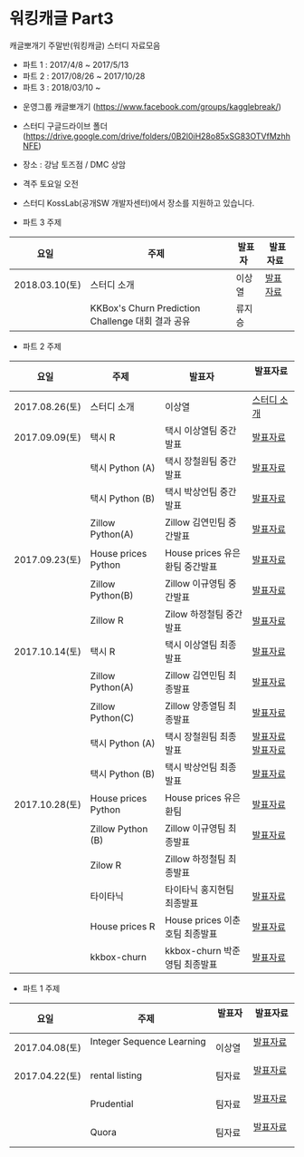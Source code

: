 # 워킹캐글 Part3 
캐글뽀개기 주말반(워킹캐글) 스터디 자료모음
- 파트 1 : 2017/4/8 ~ 2017/5/13
- 파트 2 : 2017/08/26 ~ 2017/10/28
- 파트 3 : 2018/03/10 ~ 

* 운영그룹 캐글뽀개기 (https://www.facebook.com/groups/kagglebreak/)
* 스터디 구글드라이브 폴더 (https://drive.google.com/drive/folders/0B2l0iH28o85xSG83OTVfMzhhNFE)
* 장소 : 강남 토즈점 / DMC 상암
* 격주 토요일 오전
* 스터디 KossLab(공개SW 개발자센터)에서 장소를 지원하고 있습니다.



* 파트 3 주제

|요일   |주제   |발표자   |발표자료   |
|---|---|---|---|
|2018.03.10(토)|스터디 소개|이상열|[발표자료](https://github.com/KaggleBreak/walkingkaggle/blob/master/tutorial/part3.html)
||KKBox's Churn Prediction Challenge 대회 결과 공유|류지승|


* 파트 2 주제

|요일   |주제   |발표자   |발표자료   |
|---|---|---|---|
|2017.08.26(토)|스터디 소개|이상열|[스터디 소개](https://github.com/KaggleBreak/walkingkaggle/blob/master/tutorial/house_prices/house_prices_tutorial.html)
|2017.09.09(토)|택시 R|택시 이상열팀 중간발표|[발표자료](https://github.com/KaggleBreak/walkingkaggle/blob/master/taxi/R/interactive_R.nb.html)
||택시 Python (A)|택시 장철원팀 중간발표|[발표자료](https://github.com/KaggleBreak/walkingkaggle/blob/master/taxi/Python/Jang/NewYork_Taxi_20170908_%EC%9E%A5%EC%B2%A0%EC%9B%90.ipynb)
||택시 Python (B)|택시 박상언팀 중간발표|[발표자료](https://github.com/KaggleBreak/walkingkaggle/blob/master/taxi/Python/park/0906.%20Univariate%20Graph%20.ipynb)
||Zillow Python(A)|Zillow 김연민팀 중간발표|[발표자료](https://github.com/KaggleBreak/walkingkaggle/blob/master/zillow/python/Zillow_%EC%A4%91%EA%B0%84%EB%B0%9C%ED%91%9C.pptx)
|2017.09.23(토)|House prices Python|House prices 유은환팀 중간발표|[발표자료](https://github.com/KaggleBreak/walkingkaggle/blob/master/tutorial/house_prices/Python_%EC%9C%A0%EC%9D%80%ED%99%98/%EB%B0%9C%ED%91%9C%EC%9E%90%EB%A3%8C/House%20Price_Python_%EC%9C%A0%EC%9D%80%ED%99%98(%EB%B0%9C%ED%91%9C%EC%9E%90%EB%A3%8C).ipynb)
||Zillow Python(B)|Zillow 이규영팀 중간발표|[발표자료](https://github.com/KaggleBreak/walkingkaggle/blob/master/zillow/R/Zillow_%EC%A4%91%EA%B0%84%EB%B0%9C%ED%91%9C_%EC%9D%B4%EA%B7%9C%EC%98%81.pptx)
||Zillow R|Zilow 하정철팀 중간발표|[발표자료](https://github.com/KaggleBreak/walkingkaggle/blob/master/zillow/R/zillow_%EC%A4%91%EA%B0%84%EB%B0%9C%ED%91%9C_%ED%95%98%EC%A0%95%EC%B2%A0.pptx)
|2017.10.14(토)|택시 R|택시 이상열팀 최종발표|[발표자료](http://htmlpreview.github.io/?https://github.com/KaggleBreak/walkingkaggle/blob/master/taxi/R/taxiR_Final.html)
||Zillow Python(A)|Zillow 김연민팀 최종발표|[발표자료](https://github.com/KaggleBreak/walkingkaggle/blob/master/zillow/python/Zillow_python_%EA%B9%80%EC%97%B0%EB%AF%BC%EC%A1%B0(%EC%B5%9C%EC%A2%85%EB%B0%9C%ED%91%9C).pptx)
||Zillow Python(C)|Zillow 양종열팀 최종발표|[발표자료](https://github.com/KaggleBreak/walkingkaggle/blob/master/zillow/python/zillow_python_%EC%96%91%EC%A2%85%EC%97%B4_20171014.pdf)
||택시 Python (A)|택시 장철원팀 최종발표|[발표자료](https://github.com/KaggleBreak/walkingkaggle/blob/master/taxi/Python/Jang/NewYork_Taxi_20171012_%EC%9E%A5%EC%B2%A0%EC%9B%90.ipynb) [발표자료](https://github.com/KaggleBreak/walkingkaggle/blob/master/taxi/Python/Kim/%EB%89%B4%EC%9A%95%ED%83%9D%EC%8B%9C_%EA%B9%80%EC%B0%AC%ED%9D%AC.ipynb)
||택시 Python (B)|택시 박상언팀 최종발표|[발표자료](https://github.com/KaggleBreak/walkingkaggle/blob/master/taxi/Python/park/Learning.ipynb)
|2017.10.28(토)|House prices Python|House prices 유은환팀|[발표자료](https://github.com/KaggleBreak/walkingkaggle/blob/master/tutorial/house_prices/Python_%E1%84%8B%E1%85%B2%E1%84%8B%E1%85%B3%E1%86%AB%E1%84%92%E1%85%AA%E1%86%AB/%EB%B0%9C%ED%91%9C%EC%9E%90%EB%A3%8C/HousePrice_Final_(%EC%9C%A0%EC%9D%80%ED%99%98).html)
||Zillow Python (B)|Zillow 이규영팀 최종발표|[발표자료](https://github.com/KaggleBreak/walkingkaggle/blob/master/zillow/R/Zillow_%EC%B5%9C%EC%A2%85%EB%B0%9C%ED%91%9C_%EC%9D%B4%EA%B7%9C%EC%98%81.pptx)
||Zilow R|Zillow 하정철팀 최종발표|
||타이타닉|타이타닉 홍지현팀 최종발표|[발표자료](https://github.com/KaggleBreak/walkingkaggle/blob/master/tutorial/titanic/Titanic_%ED%99%8D%EC%A7%80%ED%98%84_%EC%B5%9C%EC%A2%85%EB%B0%9C%ED%91%9C.pptx)
||House prices R|House prices 이춘호팀 최종발표|[발표자료](https://github.com/KaggleBreak/walkingkaggle/blob/master/tutorial/house_prices/R_%EC%9D%B4%EC%B6%98%ED%98%B8/kaggleHousePrice.html)
||kkbox-churn|kkbox-churn 박준영팀 최종발표|[발표자료](https://github.com/KaggleBreak/walkingkaggle/blob/master/kkbox/KKBox_Prediction.pdf)


* 파트 1 주제

|요일   |주제   |발표자   |발표자료   | 
|---|---|---|---|
|2017.04.08(토)|Integer Sequence Learning   |이상열|[발표자료](https://github.com/KaggleBreak/walkingkaggle/blob/master/integer/Integer%20Sequence%20_%EC%9B%8C%ED%82%B9%EC%BA%90%EA%B8%80_%EC%8B%9C%EC%A6%8C1_%EC%A3%BC%EB%A7%90%EB%B0%98%20.ipynb)   |   
|2017.04.22(토)|rental listing   |팀자료|[발표자료](https://github.com/KaggleBreak/walkingkaggle/blob/master/rental_listing/rental_listing_0422.ipynb)   |   
||Prudential   |팀자료|[발표자료](https://github.com/KaggleBreak/walkingkaggle/blob/master/prudential/Prudential_Insuranse.html.docx)   |   
||Quora   |팀자료|[발표자료](https://github.com/KaggleBreak/walkingkaggle/blob/master/quora/quora_1.ipynb)   |   


